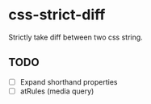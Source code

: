 # css-strict-diff

Strictly take diff between two css string.

## TODO

- [ ] Expand shorthand properties
- [ ] atRules (media query)
